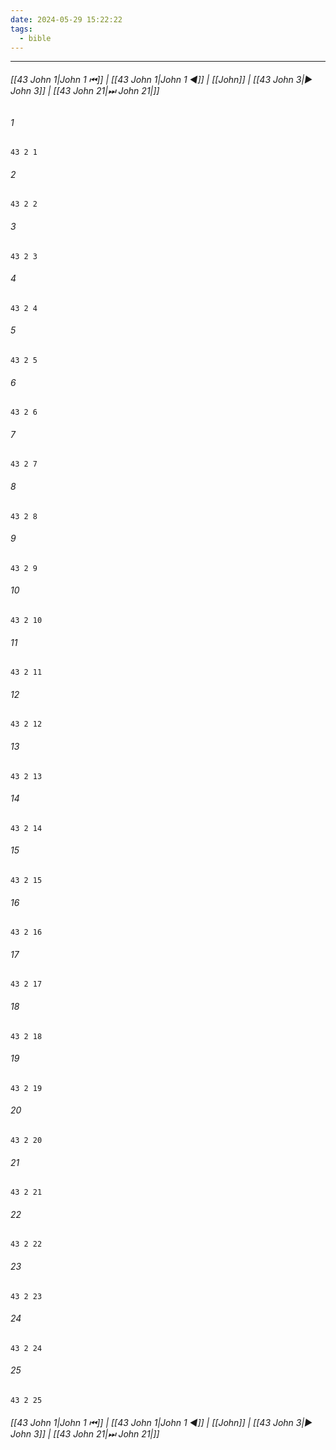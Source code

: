 ```yaml
---
date: 2024-05-29 15:22:22
tags:
  - bible
---
```

___

###### [[43 John 1|John 1 ⏮]] | [[43 John 1|John 1 ◀]] | [[John]] | [[43 John 3|▶ John 3]] | [[43 John 21|⏭ John 21|]]

###### 1
``` verse
43 2 1 
```
###### 2
``` verse
43 2 2 
```
###### 3
``` verse
43 2 3 
```
###### 4
``` verse
43 2 4 
```
###### 5
``` verse
43 2 5 
```
###### 6
``` verse
43 2 6 
```
###### 7
``` verse
43 2 7 
```
###### 8
``` verse
43 2 8 
```
###### 9
``` verse
43 2 9 
```
###### 10
``` verse
43 2 10 
```
###### 11
``` verse
43 2 11 
```
###### 12
``` verse
43 2 12 
```
###### 13
``` verse
43 2 13 
```
###### 14
``` verse
43 2 14 
```
###### 15
``` verse
43 2 15 
```
###### 16
``` verse
43 2 16 
```
###### 17
``` verse
43 2 17 
```
###### 18
``` verse
43 2 18 
```
###### 19
``` verse
43 2 19 
```
###### 20
``` verse
43 2 20 
```
###### 21
``` verse
43 2 21 
```
###### 22
``` verse
43 2 22 
```
###### 23
``` verse
43 2 23 
```
###### 24
``` verse
43 2 24 
```
###### 25
``` verse
43 2 25 
```

###### [[43 John 1|John 1 ⏮]] | [[43 John 1|John 1 ◀]] | [[John]] | [[43 John 3|▶ John 3]] | [[43 John 21|⏭ John 21|]]

